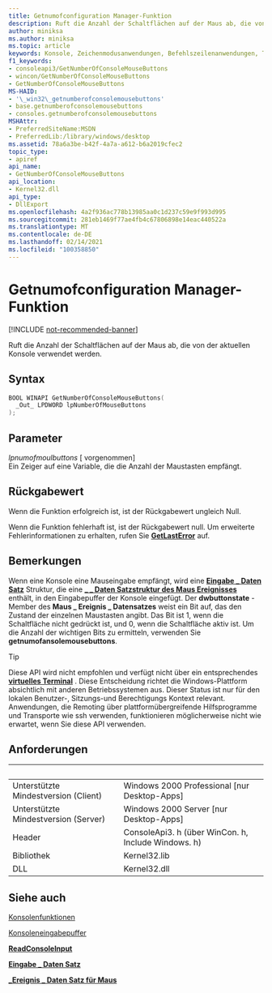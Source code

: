```yaml
---
title: Getnumofconfiguration Manager-Funktion
description: Ruft die Anzahl der Schaltflächen auf der Maus ab, die von der aktuellen Konsole verwendet werden.
author: miniksa
ms.author: miniksa
ms.topic: article
keywords: Konsole, Zeichenmodusanwendungen, Befehlszeilenanwendungen, Terminalanwendungen, Konsolen-API
f1_keywords:
- consoleapi3/GetNumberOfConsoleMouseButtons
- wincon/GetNumberOfConsoleMouseButtons
- GetNumberOfConsoleMouseButtons
MS-HAID:
- '\_win32\_getnumberofconsolemousebuttons'
- base.getnumberofconsolemousebuttons
- consoles.getnumberofconsolemousebuttons
MSHAttr:
- PreferredSiteName:MSDN
- PreferredLib:/library/windows/desktop
ms.assetid: 78a6a3be-b42f-4a7a-a612-b6a2019cfec2
topic_type:
- apiref
api_name:
- GetNumberOfConsoleMouseButtons
api_location:
- Kernel32.dll
api_type:
- DllExport
ms.openlocfilehash: 4a2f936ac778b13985aa0c1d237c59e9f993d995
ms.sourcegitcommit: 281eb1469f77ae4fb4c67806898e14eac440522a
ms.translationtype: MT
ms.contentlocale: de-DE
ms.lasthandoff: 02/14/2021
ms.locfileid: "100358850"
---
```

# <a name="getnumberofconsolemousebuttons-function"></a>Getnumofconfiguration Manager-Funktion

[!INCLUDE [not-recommended-banner](./includes/not-recommended-banner.md)]

Ruft die Anzahl der Schaltflächen auf der Maus ab, die von der aktuellen Konsole verwendet werden.

## <a name="syntax"></a>Syntax

```C
BOOL WINAPI GetNumberOfConsoleMouseButtons(
  _Out_ LPDWORD lpNumberOfMouseButtons
);
```

## <a name="parameters"></a>Parameter

*lpnumofmoulbuttons* \[ vorgenommen\]  
Ein Zeiger auf eine Variable, die die Anzahl der Maustasten empfängt.

## <a name="return-value"></a>Rückgabewert

Wenn die Funktion erfolgreich ist, ist der Rückgabewert ungleich Null.

Wenn die Funktion fehlerhaft ist, ist der Rückgabewert null. Um erweiterte Fehlerinformationen zu erhalten, rufen Sie [**GetLastError**](/windows/win32/api/errhandlingapi/nf-errhandlingapi-getlasterror) auf.

## <a name="remarks"></a>Bemerkungen

Wenn eine Konsole eine Mauseingabe empfängt, wird eine [**Eingabe \_ Daten Satz**](input-record-str.md) Struktur, die eine [**\_ \_ Daten Satzstruktur des Maus Ereignisses**](mouse-event-record-str.md) enthält, in den Eingabepuffer der Konsole eingefügt. Der **dwbuttonstate** -Member des **Maus \_ Ereignis \_ Datensatzes** weist ein Bit auf, das den Zustand der einzelnen Maustasten angibt. Das Bit ist 1, wenn die Schaltfläche nicht gedrückt ist, und 0, wenn die Schaltfläche aktiv ist. Um die Anzahl der wichtigen Bits zu ermitteln, verwenden Sie **getnumofansolemousebuttons**.

> [!TIP]
> Diese API wird nicht empfohlen und verfügt nicht über ein entsprechendes **[virtuelles Terminal](console-virtual-terminal-sequences.md)** . Diese Entscheidung richtet die Windows-Plattform absichtlich mit anderen Betriebssystemen aus. Dieser Status ist nur für den lokalen Benutzer-, Sitzungs-und Berechtigungs Kontext relevant. Anwendungen, die Remoting über plattformübergreifende Hilfsprogramme und Transporte wie ssh verwenden, funktionieren möglicherweise nicht wie erwartet, wenn Sie diese API verwenden.

## <a name="requirements"></a>Anforderungen

| &nbsp; | &nbsp; |
|-|-|
| Unterstützte Mindestversion (Client) | Windows 2000 Professional \[nur Desktop-Apps\] |
| Unterstützte Mindestversion (Server) | Windows 2000 Server \[nur Desktop-Apps\] |
| Header | ConsoleApi3. h (über WinCon. h, Include Windows. h) |
| Bibliothek | Kernel32.lib |
| DLL | Kernel32.dll |

## <a name="see-also"></a>Siehe auch

[Konsolenfunktionen](console-functions.md)

[Konsoleneingabepuffer](console-input-buffer.md)

[**ReadConsoleInput**](readconsoleinput.md)

[**Eingabe \_ Daten Satz**](input-record-str.md)

[**\_Ereignis \_ Daten Satz für Maus**](mouse-event-record-str.md)